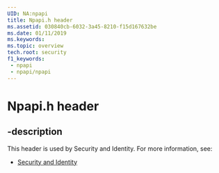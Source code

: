 ```yaml
---
UID: NA:npapi
title: Npapi.h header
ms.assetid: 030840cb-6032-3a45-8210-f15d167632be
ms.date: 01/11/2019
ms.keywords: 
ms.topic: overview
tech.root: security
f1_keywords:
 - npapi
 - npapi/npapi
---
```


# Npapi.h header


## -description

This header is used by Security and Identity. For more information, see:

- [Security and Identity](../_security/index.md)

